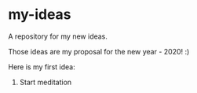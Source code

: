 # my-ideas
A repository for my new ideas.

Those ideas are my proposal for the new year - 2020! :)

Here is my first idea:

1. Start meditation
